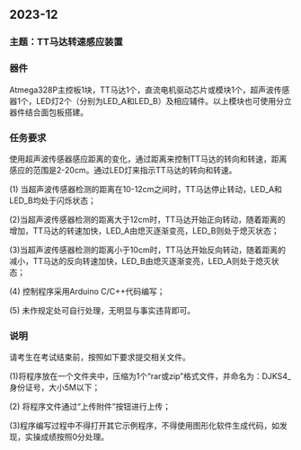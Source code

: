## 2023-12

### 主题：TT马达转速感应装置

### 器件

Atmega328P主控板1块，TT马达1个，直流电机驱动芯片或模块1个，超声波传感器1个，LED灯2个（分别为LED_A和LED_B）及相应辅件。以上模块也可使用分立器件结合面包板搭建。

### 任务要求

使用超声波传感器感应距离的变化，通过距离来控制TT马达的转向和转速，距离感应的范围是2-20cm。通过LED灯来指示TT马达的转向和转速。

(1) 当超声波传感器检测的距离在10-12cm之间时，TT马达停止转动，LED_A和LED_B均处于闪烁状态；

(2)当超声波传感器检测的距离大于12cm时，TT马达开始正向转动，随着距离的增加，TT马达的转速加快，LED_A由熄灭逐渐变亮，LED_B则处于熄灭状态；

(3)当超声波传感器检测的距离小于10cm时，TT马达开始反向转动，随着距离的减小，TT马达的反向转速加快，LED_B由熄灭逐渐变亮，LED_A则处于熄灭状态；

(4) 控制程序采用Arduino C/C++代码编写；

(5) 未作规定处可自行处理，无明显与事实违背即可。

### 说明

请考生在考试结束前，按照如下要求提交相关文件。

(1)将程序放在一个文件夹中，压缩为1个“rar或zip”格式文件，并命名为：DJKS4_身份证号，大小5M以下；

(2) 将程序文件通过“上传附件”按钮进行上传；

(3)程序编写过程中不得打开其它示例程序，不得使用图形化软件生成代码，如发现，实操成绩按照0分处理。
